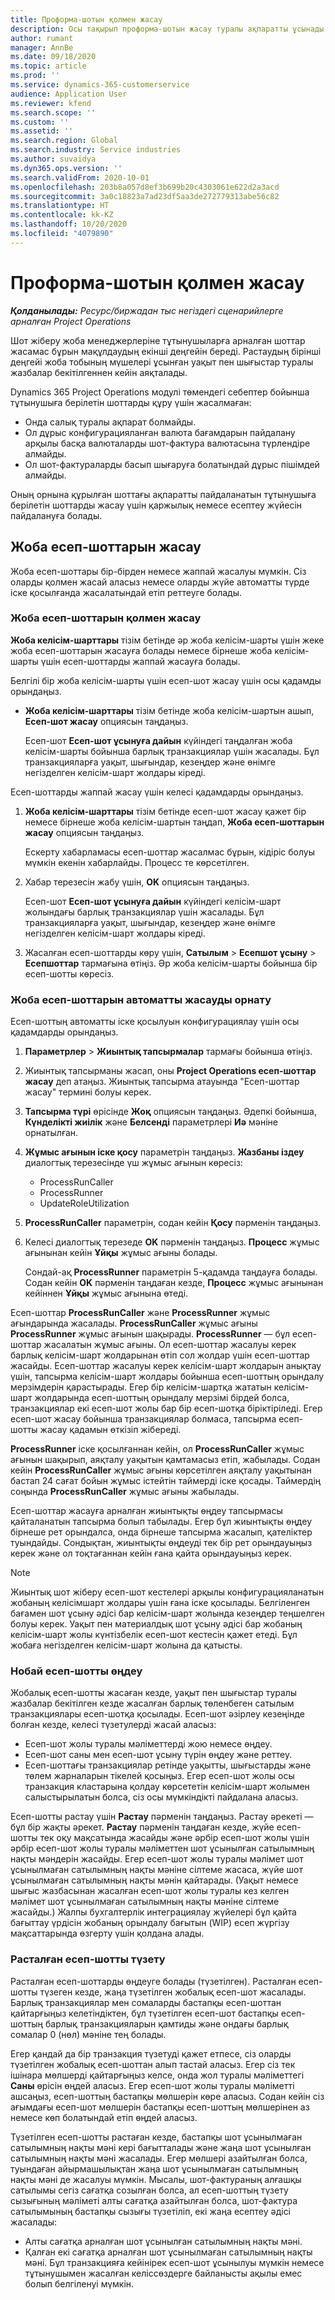 ```yaml
---
title: Проформа-шотын қолмен жасау
description: Осы тақырып проформа-шотын жасау туралы ақпаратты ұсынады.
author: rumant
manager: AnnBe
ms.date: 09/18/2020
ms.topic: article
ms.prod: ''
ms.service: dynamics-365-customerservice
audience: Application User
ms.reviewer: kfend
ms.search.scope: ''
ms.custom: ''
ms.assetid: ''
ms.search.region: Global
ms.search.industry: Service industries
ms.author: suvaidya
ms.dyn365.ops.version: ''
ms.search.validFrom: 2020-10-01
ms.openlocfilehash: 203b8a057d8ef3b699b20c4303061e622d2a3acd
ms.sourcegitcommit: 3a0c18823a7ad23df5aa3de272779313abe56c82
ms.translationtype: HT
ms.contentlocale: kk-KZ
ms.lasthandoff: 10/20/2020
ms.locfileid: "4079890"
---
```

# <a name="create-a-manual-proforma-invoice"></a>Проформа-шотын қолмен жасау

_**Қолданылады:** Ресурс/биржадан тыс негіздегі сценарийлерге арналған Project Operations_

Шот жіберу жоба менеджерлеріне тұтынушыларға арналған шоттар жасамас бұрын мақұлдаудың екінші деңгейін береді. Растаудың бірінші деңгейі жоба тобының мүшелері ұсынған уақыт пен шығыстар туралы жазбалар бекітілгеннен кейін аяқталады.

Dynamics 365 Project Operations модулі төмендегі себептер бойынша тұтынушыға берілетін шоттарды құру үшін жасалмаған:

- Онда салық туралы ақпарат болмайды.
- Ол дұрыс конфигурацияланған валюта бағамдарын пайдалану арқылы басқа валюталарды шот-фактура валютасына түрлендіре алмайды.
- Ол шот-фактураларды басып шығаруға болатындай дұрыс пішімдей алмайды.

Оның орнына құрылған шоттағы ақпаратты пайдаланатын тұтынушыға берілетін шоттарды жасау үшін қаржылық немесе есептеу жүйесін пайдалануға болады.

## <a name="creating-project-invoices"></a>Жоба есеп-шоттарын жасау

Жоба есеп-шоттары бір-бірден немесе жаппай жасалуы мүмкін. Сіз оларды қолмен жасай аласыз немесе оларды жүйе автоматты түрде іске қосылғанда жасалатындай етіп реттеуге болады.

### <a name="manually-create-project-invoices"></a>Жоба есеп-шоттарын қолмен жасау 

**Жоба келісім-шарттары** тізім бетінде әр жоба келісім-шарты үшін жеке жоба есеп-шоттарын жасауға болады немесе бірнеше жоба келісім-шарты үшін есеп-шоттарды жаппай жасауға болады.

Белгілі бір жоба келісім-шарты үшін есеп-шот жасау үшін осы қадамды орындаңыз.

- **Жоба келісім-шарттары** тізім бетінде жоба келісім-шартын ашып, **Есеп-шот жасау** опциясын таңдаңыз.

    Есеп-шот **Есеп-шот ұсынуға дайын** күйіндегі таңдалған жоба келісім-шарты бойынша барлық транзакциялар үшін жасалады. Бұл транзакцияларға уақыт, шығындар, кезеңдер және өнімге негізделген келісім-шарт жолдары кіреді.

Есеп-шоттарды жаппай жасау үшін келесі қадамдарды орындаңыз.

1. **Жоба келісім-шарттары** тізім бетінде есеп-шот жасау қажет бір немесе бірнеше жоба келісім-шартын таңдап, **Жоба есеп-шоттарын жасау** опциясын таңдаңыз.

    Ескерту хабарламасы есеп-шоттар жасалмас бұрын, кідіріс болуы мүмкін екенін хабарлайды. Процесс те көрсетілген.

2. Хабар терезесін жабу үшін, **OK** опциясын таңдаңыз.

    Есеп-шот **Есеп-шот ұсынуға дайын** күйіндегі келісім-шарт жолындағы барлық транзакциялар үшін жасалады. Бұл транзакцияларға уақыт, шығындар, кезеңдер және өнімге негізделген келісім-шарт жолдары кіреді.

3. Жасалған есеп-шоттарды көру үшін, **Сатылым** \> **Есепшот ұсыну** \> **Есепшоттар** тармағына өтіңіз. Әр жоба келісім-шарты бойынша бір есеп-шотты көресіз.

### <a name="set-up-automated-creation-of-project-invoices"></a>Жоба есеп-шоттарын автоматты жасауды орнату 

Есеп-шоттың автоматты іске қосылуын конфигурациялау үшін осы қадамдарды орындаңыз.

1. **Параметрлер** \> **Жиынтық тапсырмалар** тармағы бойынша өтіңіз.
2. Жиынтық тапсырманы жасап, оны **Project Operations есеп-шоттар жасау** деп атаңыз. Жиынтық тапсырма атауында "Есеп-шоттар жасау" термині болуы керек.
3. **Тапсырма түрі** өрісінде **Жоқ** опциясын таңдаңыз. Әдепкі бойынша, **Күнделікті жиілік** және **Белсенді** параметрлері **Иә** мәніне орнатылған.
4. **Жұмыс ағынын іске қосу** параметрін таңдаңыз. **Жазбаны іздеу** диалогтық терезесінде үш жұмыс ағынын көресіз:

    - ProcessRunCaller
    - ProcessRunner
    - UpdateRoleUtilization

5. **ProcessRunCaller** параметрін, содан кейін **Қосу** пәрменін таңдаңыз.
6. Келесі диалогтық терезеде **OK** пәрменін таңдаңыз. **Процесс** жұмыс ағынынан кейін **Ұйқы** жұмыс ағыны болады.

    Сондай-ақ **ProcessRunner** параметрін 5-қадамда таңдауға болады. Содан кейін **OK** пәрменін таңдаған кезде, **Процесс** жұмыс ағынынан кейіннен **Ұйқы** жұмыс ағынына өтеді.

Есеп-шоттар **ProcessRunCaller** және **ProcessRunner** жұмыс ағындарында жасалады. **ProcessRunCaller** жұмыс ағыны **ProcessRunner** жұмыс ағынын шақырады. **ProcessRunner** — бұл есеп-шоттар жасалатын жұмыс ағыны. Ол есеп-шоттар жасалуы керек барлық келісім-шарт жолдарынан өтіп сол жолдар үшін есеп-шоттар жасайды. Есеп-шоттар жасалуы керек келісім-шарт жолдарын анықтау үшін, тапсырма келісім-шарт жолдары бойынша есеп-шоттың орындалу мерзімдерін қарастырады. Егер бір келісім-шартқа жататын келісім-шарт жолдарында есеп-шоттың орындалу мерзімі бірдей болса, транзакциялар екі есеп-шот жолы бар бір есеп-шотқа біріктіріледі. Егер есеп-шот жасау бойынша транзакциялар болмаса, тапсырма есеп-шотты жасау қадамын өткізіп жібереді.

**ProcessRunner** іске қосылғаннан кейін, ол **ProcessRunCaller** жұмыс ағынын шақырып, аяқталу уақытын қамтамасыз етіп, жабылады. Содан кейін **ProcessRunCaller** жұмыс ағыны көрсетілген аяқталу уақытынан бастап 24 сағат бойын жұмыс істейтін таймерді іске қосады. Таймердің соңында **ProcessRunCaller** жұмыс ағыны жабылады.

Есеп-шоттар жасауға арналған жиынтықты өңдеу тапсырмасы қайталанатын тапсырма болып табылады. Егер бұл жиынтықты өңдеу бірнеше рет орындалса, онда бірнеше тапсырма жасалып, қателіктер туындайды. Сондықтан, жиынтықты өңдеуді тек бір рет орындауыңыз керек және ол тоқтағаннан кейін ғана қайта орындауыңыз керек.

> [!NOTE]
> Жиынтық шот жіберу есеп-шот кестелері арқылы конфигурацияланатын жобаның келісімшарт жолдары үшін ғана іске қосылады. Белгіленген бағамен шот ұсыну әдісі бар келісім-шарт жолында кезеңдер теңшелген болуы керек. Уақыт пен материалдық шот ұсыну әдісі бар жобаның келісім-шарт жолы күнтізбелік есеп-шот кестесін қажет етеді. Бұл жобаға негізделген келісім-шарт жолына да қатысты.      
 
### <a name="edit-a-draft-invoice"></a>Нобай есеп-шотты өңдеу

Жобалық есеп-шотты жасаған кезде, уақыт пен шығыстар туралы жазбалар бекітілген кезде жасалған барлық төленбеген сатылым транзакциялары есеп-шотқа қосылады. Есеп-шот әзірлеу кезеңінде болған кезде, келесі түзетулерді жасай аласыз:

- Есеп-шот жолы туралы мәліметтерді жою немесе өңдеу.
- Есеп-шот саны мен есеп-шот ұсыну түрін өңдеу және реттеу.
- Есеп-шоттағы транзакциялар ретінде уақытты, шығыстарды және төлем жарналарын тікелей қосыңыз. Егер есеп-шот жолы осы транзакция кластарына қолдау көрсететін келісім-шарт жолымен салыстырылатын болса, сіз осы мүмкіндікті пайдалана аласыз.

Есеп-шотты растау үшін **Растау** пәрменін таңдаңыз. Растау әрекеті — бұл бір жақты әрекет. **Растау** пәрменін таңдаған кезде, жүйе есеп-шотты тек оқу мақсатында жасайды және әрбір есеп-шот жолы үшін әрбір есеп-шот жолы туралы мәліметтен шот ұсынылған сатылымның нақты мәндерін жасайды. Егер есеп-шот жолы туралы мәлімет шот ұсынылмаған сатылымның нақты мәніне сілтеме жасаса, жүйе шот ұсынылмаған сатылымның нақты мәнін қайтарады. (Уақыт немесе шығыс жазбасынан жасалған есеп-шот жолы туралы кез келген мәлімет шот ұсынылмаған сатылымның нақты мәніне сілтеме жасайды.) Жалпы бухгалтерлік интеграциялау жүйелері бұл қайта бағыттау үрдісін жобаның орындалу бағытын (WIP) есеп жүргізу мақсаттарында өзгерту үшін қолдана алады.

### <a name="correct-a-confirmed-invoice"></a>Расталған есеп-шотты түзету

Расталған есеп-шоттарды өңдеуге болады (түзетілген). Расталған есеп-шотты түзеген кезде, жаңа түзетілген жобалық есеп-шот жасалады. Барлық транзакциялар мен сомаларды бастапқы есеп-шоттан қайтарғыңыз келетіндіктен, бұл түзетілген есеп-шот бастапқы есеп-шоттың барлық транзакцияларын қамтиды және ондағы барлық сомалар 0 (нөл) мәніне тең болады.

Егер қандай да бір транзакция түзетуді қажет етпесе, сіз оларды түзетілген жобалық есеп-шоттан алып тастай аласыз. Егер сіз тек ішінара мөлшерді қайтарғыңыз келсе, онда жол туралы мәліметтегі **Саны** өрісін өңдей аласыз. Егер есеп-шот жолы туралы мәліметті ашсаңыз, есеп-шоттың бастапқы мөлшерін көре аласыз. Содан кейін сіз ағымдағы есеп-шот мөлшерін бастапқы есеп-шоттың мөлшерінен аз немесе көп болатындай етіп өңдей аласыз.

Түзетілген есеп-шотты растаған кезде, бастапқы шот ұсынылмаған сатылымның нақты мәні кері бағытталады және жаңа шот ұсынылған сатылымның нақты мәні жасалады. Егер мөлшері азайтылған болса, туындаған айырмашылықтан жаңа шот ұсынылмаған сатылымның нақты мәні де жасалуы мүмкін. Мысалы, шот-фактураның алғашқы сатылымы сегіз сағатқа созылған болса, ал есеп-шоттың түзету сызығының мәліметі алты сағатқа азайтылған болса, шот-фактура сатылымының бастапқы сызығы түзетіліп, екі жаңа есептеу әдісі жасалады:

- Алты сағатқа арналған шот ұсынылған сатылымның нақты мәні.
- Қалған екі сағатқа арналған шот ұсынылмаған сатылымның нақты мәні. Бұл транзакцияға кейінірек есеп-шот ұсынылуы мүмкін немесе тұтынушымен жасалған келіссөздерге байланысты ақылы емес болып белгіленуі мүмкін.
